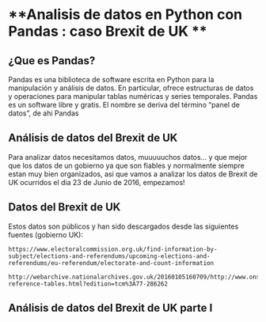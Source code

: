 # **Analisis de datos en Python con Pandas : caso Brexit de UK **


## ¿Que es Pandas?

Pandas es una biblioteca de software escrita en Python para la manipulación y análisis de datos. En particular, 
ofrece estructuras de datos y operaciones para manipular tablas numéricas y series temporales. Pandas es un software libre y gratis. El nombre se deriva del término “panel de datos”, de ahi Pandas 

## Análisis de datos del Brexit de UK

Para analizar datos necesitamos datos, muuuuuchos datos… y que mejor que los datos de un gobierno ya que son fiables y normalmente siempre estan muy bien organizados, asi que vamos a analizar los datos de Brexit de UK ocurridos el dia 23 de Junio de 2016, empezamos!

## Datos del Brexit de UK


Estos datos son públicos y han sido descargados desde las siguientes fuentes (gobierno UK):

```
https://www.electoralcommission.org.uk/find-information-by-subject/elections-and-referendums/upcoming-elections-and-referendums/eu-referendum/electorate-and-count-information
```

```
http://webarchive.nationalarchives.gov.uk/20160105160709/http://www.ons.gov.uk/ons/publications/re-reference-tables.html?edition=tcm%3A77-286262
```

## Análisis de datos del Brexit de UK parte I
